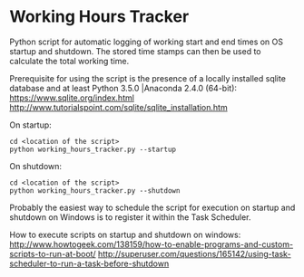 # Working Hours Tracker
Python script for automatic logging of working start and end times on OS startup and shutdown.
The stored time stamps can then be used to calculate the total working time.

Prerequisite for using the script is the presence of a locally installed sqlite database and at least Python 3.5.0 |Anaconda 2.4.0 (64-bit):
https://www.sqlite.org/index.html
http://www.tutorialspoint.com/sqlite/sqlite_installation.htm


On startup:
```
cd <location of the script>
python working_hours_tracker.py --startup
```

On shutdown:
```
cd <location of the script>
python working_hours_tracker.py --shutdown
```

Probably the easiest way to schedule the script for execution on startup and shutdown on Windows is to register it within the Task Scheduler.

How to execute scripts on startup and shutdown on windows: 
http://www.howtogeek.com/138159/how-to-enable-programs-and-custom-scripts-to-run-at-boot/
http://superuser.com/questions/165142/using-task-scheduler-to-run-a-task-before-shutdown
